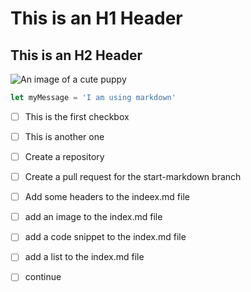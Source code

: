 # This is an H1 Header
## This is an H2 Header


![An image of a cute puppy](https://images.ctfassets.net/sfnkq8lmu5d7/4Ma58uke8SXDQLWYefWiIt/3f1945422ea07ea6520c7aae39180101/2021-11-24_Singleton_Puppy_Syndrome_One_Puppy_Litter.jpg?w=1000&h=750&fl=progressive&q=70&fm=jpg)

``` javascript
let myMessage = 'I am using markdown'
```

- [ ] This is the first checkbox
- [ ] This is another one
- [ ] Create a repository
- [ ] Create a pull request for the start-markdown branch
- [ ] Add some headers to the indeex.md file
- [ ] add an image to the index.md file
- [ ] add a code snippet to the index.md file
- [ ] add a list to the index.md file
- [ ] continue


